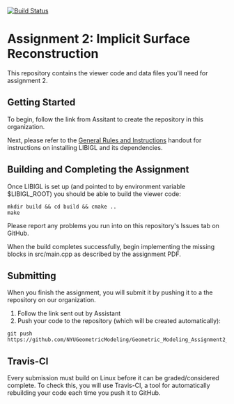 [![Build Status](https://travis-ci.org/NYUGeometricModeling/GM_Assignment_2.svg?branch=master)](https://travis-ci.org/NYUGeometricModeling/GM_Assignment_2)
# Assignment 2: Implicit Surface Reconstruction

This repository contains the viewer code and data files you'll need for
assignment 2.

## Getting Started
To begin, follow the link from Assitant to create the repository in this organization.

Next, please refer to the [General Rules and Instructions](https://github.com/danielepanozzo/gp/raw/master/guidelines.pdf)
handout for instructions on installing LIBIGL and its dependencies.

## Building and Completing the Assignment
Once LIBIGL is set up (and pointed to by environment variable $LIBIGL_ROOT) you
should be able to build the viewer code:
```
mkdir build && cd build && cmake ..
make
```
Please report any problems you run into on this repository's Issues tab on
GitHub.

When the build completes successfully, begin implementing the missing blocks in
src/main.cpp as described by the assignment PDF.

## Submitting
When you finish the assignment, you will submit it by pushing it to a the
repository on our organization.

1. Follow the link sent out by Assistant
2. Push your code to the repository (which will be created automatically):
```
git push https://github.com/NYUGeometricModeling/Geometric_Modeling_Assignment2_USER
```

## Travis-CI
Every submission must build on Linux before it can be graded/considered
complete. To check this, you will use Travis-CI, a tool for automatically
rebuilding your code each time you push it to GitHub.
